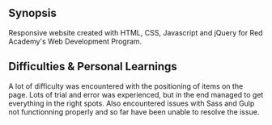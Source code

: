 ## Synopsis

Responsive website created with HTML, CSS, Javascript and jQuery for Red Academy's Web Development Program.



## Difficulties & Personal Learnings

A lot of difficulty was encountered with the positioning of items on the page.  Lots of trial and error was experienced, but in the end managed to get everything in the right spots.  Also encountered issues with Sass and Gulp not functionning properly and so far have been unable to resolve the issue.

